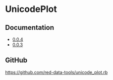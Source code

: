 # UnicodePlot

## Documentation
- [0.0.4](0.0.4)
- [0.0.3](0.0.3)

## GitHub
https://github.com/red-data-tools/unicode_plot.rb
